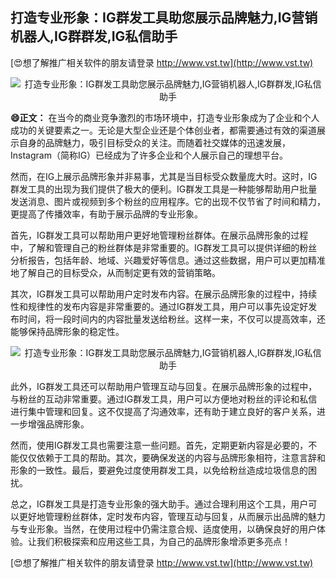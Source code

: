 ## **打造专业形象：IG群发工具助您展示品牌魅力,IG营销机器人,IG群群发,IG私信助手**

[😍想了解推广相关软件的朋友请登录 http://www.vst.tw](http://www.vst.tw)

 <center><img src="https://vst.tw/MP4/tuiguang/png/5.png" alt="打造专业形象：IG群发工具助您展示品牌魅力,IG营销机器人,IG群群发,IG私信助手"></center>

**😄正文：**
在当今的商业竞争激烈的市场环境中，打造专业形象成为了企业和个人成功的关键要素之一。无论是大型企业还是个体创业者，都需要通过有效的渠道展示自身的品牌魅力，吸引目标受众的关注。而随着社交媒体的迅速发展，Instagram（简称IG）已经成为了许多企业和个人展示自己的理想平台。

然而，在IG上展示品牌形象并非易事，尤其是当目标受众数量庞大时。这时，IG群发工具的出现为我们提供了极大的便利。IG群发工具是一种能够帮助用户批量发送消息、图片或视频到多个粉丝的应用程序。它的出现不仅节省了时间和精力，更提高了传播效率，有助于展示品牌的专业形象。

首先，IG群发工具可以帮助用户更好地管理粉丝群体。在展示品牌形象的过程中，了解和管理自己的粉丝群体是非常重要的。IG群发工具可以提供详细的粉丝分析报告，包括年龄、地域、兴趣爱好等信息。通过这些数据，用户可以更加精准地了解自己的目标受众，从而制定更有效的营销策略。

其次，IG群发工具可以帮助用户定时发布内容。在展示品牌形象的过程中，持续性和规律性的发布内容是非常重要的。通过IG群发工具，用户可以事先设定好发布时间，将一段时间内的内容批量发送给粉丝。这样一来，不仅可以提高效率，还能够保持品牌形象的稳定性。

 <center><img src="https://vst.tw/MP4/tuiguang/png/3.png" alt="打造专业形象：IG群发工具助您展示品牌魅力,IG营销机器人,IG群群发,IG私信助手"></center>

此外，IG群发工具还可以帮助用户管理互动与回复。在展示品牌形象的过程中，与粉丝的互动非常重要。通过IG群发工具，用户可以方便地对粉丝的评论和私信进行集中管理和回复。这不仅提高了沟通效率，还有助于建立良好的客户关系，进一步增强品牌形象。

然而，使用IG群发工具也需要注意一些问题。首先，定期更新内容是必要的，不能仅仅依赖于工具的帮助。其次，要确保发送的内容与品牌形象相符，注意言辞和形象的一致性。最后，要避免过度使用群发工具，以免给粉丝造成垃圾信息的困扰。

总之，IG群发工具是打造专业形象的强大助手。通过合理利用这个工具，用户可以更好地管理粉丝群体，定时发布内容，管理互动与回复，从而展示出品牌的魅力与专业形象。当然，在使用过程中仍需注意合规、适度使用，以确保良好的用户体验。让我们积极探索和应用这些工具，为自己的品牌形象增添更多亮点！

[😍想了解推广相关软件的朋友请登录 http://www.vst.tw](http://www.vst.tw)



